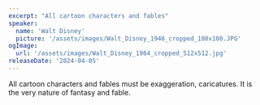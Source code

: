 ```yaml
---
excerpt: "All cartoon characters and fables"
speaker:
  name: 'Walt Disney'
  picture: '/assets/images/Walt_Disney_1946_cropped_100x100.JPG'
ogImage:
  url: '/assets/images/Walt_Disney_1964_cropped_512x512.jpg'
releaseDate: '2024-04-05'
---
```


All cartoon characters and fables must be exaggeration, caricatures. It is the very nature of fantasy and fable.
